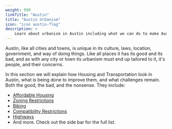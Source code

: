 ```yaml
---
weight: 999
linkTitle: "Austin"
title: "Austin Urbanism"
icon: "icon austin-flag"
description: >
    Learn about urbanism in Austin including what we can do to make Austin a friendly, livable place.
---
```

Austin, like all cities and towns, is unique in its culture, laws, location, government, and way of doing things. Like all places it has its good and its bad, and as with any city or town its urbanism must end up tailored to it, it's people, and their concerns.

In this section we will explain how Housing and Transportation look in Austin, what is being done to improve them, and what challenges remain. Both the good, the bad, and the nonsense. They include:

- [Affordable Housing](/austin/housing/affordable_housing)
- [Zoning Restrictions](/austin/housing/zoning_restrictions)
- [Biking](/austin/transportation/biking)
- [Compatibility Restrictions](/austin/housing/compatibility_restrictions)
- [Highways](/austin/transportation/highways)
- And more. Check out the side bar for the full list.

<!-- - [Public Transit](/austin/transportation/public_transit) -->
<!-- - [Vision Zero](/austin/transportation/vision_zero) -->

